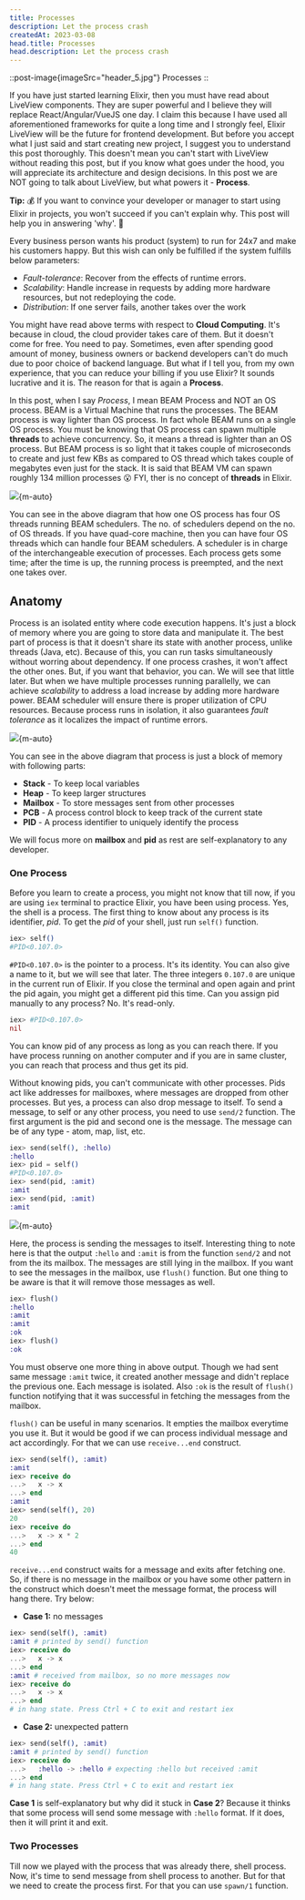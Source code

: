 ```yaml
---
title: Processes
description: Let the process crash
createdAt: 2023-03-08
head.title: Processes
head.description: Let the process crash
---
```


::post-image{imageSrc="header_5.jpg"}
Processes
::

If you have just started learning Elixir, then you must have read about LiveView components. They are super powerful and I believe they will replace React/Angular/VueJS one day. I claim this because I have used all aforementioned frameworks for quite a long time and I strongly feel, Elixir LiveView will be the future for frontend development. But before you accept what I just said and start creating new project, I suggest you to understand this post thoroughly. This doesn't mean you can't start with LiveView without reading this post, but if you know what goes under the hood, you will appreciate its architecture and design decisions. In this post we are NOT going to talk about LiveView, but what powers it - **Process**.

**Tip:** :moneybag: If you want to convince your developer or manager to start using Elixir in projects, you won't succeed if you can't explain why. This post will help you in answering 'why'. :sunflower:

Every business person wants his product (system) to run for 24x7 and make his customers happy. But this wish can only be fulfilled if the system fulfills below parameters:

- _Fault-tolerance_: Recover from the effects of runtime errors.
- _Scalability_: Handle increase in requests by adding more hardware resources, but not redeploying the code.
- _Distribution_: If one server fails, another takes over the work

You might have read above terms with respect to **Cloud Computing**. It's because in cloud, the cloud provider takes care of them. But it doesn't come for free. You need to pay. Sometimes, even after spending good amount of money, business owners or backend developers can't do much due to poor choice of backend language. But what if I tell you, from my own experience, that you can reduce your billing if you use Elixir? It sounds lucrative and it is. The reason for that is again a **Process**.

In this post, when I say _Process_, I mean BEAM Process and NOT an OS process. BEAM is a Virtual Machine that runs the processes. The BEAM process is way lighter than OS process. In fact whole BEAM runs on a single OS process. You must be knowing that OS process can spawn multiple **threads** to achieve concurrency. So, it means a thread is lighter than an OS process. But BEAM process is so light that it takes couple of microseconds to create and just few KBs as compared to OS thread which takes couple of megabytes even just for the stack. It is said that BEAM VM can spawn roughly 134 million processes :open_mouth: FYI, ther is no concept of **threads** in Elixir.

![](/images/5_1.png){m-auto}

You can see in the above diagram that how one OS process has four OS threads running BEAM schedulers. The no. of schedulers depend on the no. of OS threads. If you have quad-core machine, then you can have four OS threads which can handle four BEAM schedulers. A scheduler is in charge of the interchangeable execution of processes. Each process gets some time; after the time is up, the running process is preempted, and the next one takes over.

## Anatomy

Process is an isolated entity where code execution happens. It's just a block of memory where you are going to store data and manipulate it. The best part of process is that it doesn't share its state with another process, unlike threads (Java, etc). Because of this, you can run tasks simultaneously without worring about dependency. If one process crashes, it won't affect the other ones. But, if you want that behavior, you can. We will see that little later. But when we have multiple processes running parallelly, we can achieve _scalability_ to address a load increase by adding more hardware power. BEAM scheduler will ensure there is proper utilization of CPU resources. Because process runs in isolation, it also guarantees _fault tolerance_ as it localizes the impact of runtime errors.

![](/images/5_2.png){m-auto}

You can see in the above diagram that process is just a block of memory with following parts:

- **Stack** - To keep local variables
- **Heap** - To keep larger structures
- **Mailbox** - To store messages sent from other processes
- **PCB** - A process control block to keep track of the current state
- **PID** - A process identifier to uniquely identify the process

We will focus more on **mailbox** and **pid** as rest are self-explanatory to any developer.

### One Process

Before you learn to create a process, you might not know that till now, if you are using `iex` terminal to practice Elixir, you have been using process. Yes, the shell is a process. The first thing to know about any process is its identifier, _pid_. To get the _pid_ of your shell, just run `self()` function.

```elixir
iex> self()
#PID<0.107.0>
```

`#PID<0.107.0>` is the pointer to a process. It's its identity. You can also give a name to it, but we will see that later. The three integers `0.107.0` are unique in the current run of Elixir. If you close the terminal and open again and print the pid again, you might get a different pid this time. Can you assign pid manually to any process? No. It's read-only.

```elixir
iex> #PID<0.107.0>
nil
```

You can know pid of any process as long as you can reach there. If you have process running on another computer and if you are in same cluster, you can reach that process and thus get its pid.

Without knowing pids, you can't communicate with other processes. Pids act like addresses for mailboxes, where messages are dropped from other processes. But yes, a process can also drop message to itself. To send a message, to self or any other process, you need to use `send/2` function. The first argument is the pid and second one is the message. The message can be of any type - atom, map, list, etc.

```elixir
iex> send(self(), :hello)
:hello
iex> pid = self()
#PID<0.107.0>
iex> send(pid, :amit)
:amit
iex> send(pid, :amit)
:amit
```

![](/images/5_3.png){m-auto}

Here, the process is sending the messages to itself. Interesting thing to note here is that the output `:hello` and `:amit` is from the function `send/2` and not from the its mailbox. The messages are still lying in the mailbox. If you want to see the messages in the mailbox, use `flush()` function. But one thing to be aware is that it will remove those messages as well.

```elixir
iex> flush()
:hello
:amit
:amit
:ok
iex> flush()
:ok
```

You must observe one more thing in above output. Though we had sent same message `:amit` twice, it created another message and didn't replace the previous one. Each message is isolated. Also `:ok` is the result of `flush()` function notifying that it was successful in fetching the messages from the mailbox.

`flush()` can be useful in many scenarios. It empties the mailbox everytime you use it. But it would be good if we can process individual message and act accordingly. For that we can use `receive...end` construct.

```elixir
iex> send(self(), :amit)
:amit
iex> receive do
...>   x -> x
...> end
:amit
iex> send(self(), 20)
20
iex> receive do
...>   x -> x * 2
...> end
40
```

`receive...end` construct waits for a message and exits after fetching one. So, if there is no message in the mailbox or you have some other pattern in the construct which doesn't meet the message format, the process will hang there. Try below:

- **Case 1:** no messages

```elixir
iex> send(self(), :amit)
:amit # printed by send() function
iex> receive do
...>   x -> x
...> end
:amit # received from mailbox, so no more messages now
iex> receive do
...>   x -> x
...> end
# in hang state. Press Ctrl + C to exit and restart iex
```

- **Case 2:** unexpected pattern

```elixir
iex> send(self(), :amit)
:amit # printed by send() function
iex> receive do
...>   :hello -> :hello # expecting :hello but received :amit
...> end
# in hang state. Press Ctrl + C to exit and restart iex
```

**Case 1** is self-explanatory but why did it stuck in **Case 2**? Because it thinks that some process will send some message with `:hello` format. If it does, then it will print it and exit.

### Two Processes

Till now we played with the process that was already there, shell process. Now, it's time to send message from shell process to another. But for that we need to create the process first. For that you can use `spawn/1` function.
